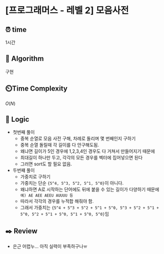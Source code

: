 # [프로그래머스 - 레벨 2] 모음사전
 
## ⏰  **time**
1시간

## :pushpin: **Algorithm**
구현

## ⏲️**Time Complexity**
$O(N)$

## :round_pushpin: **Logic**
- 첫번째 풀이
    - 중복 순열로 모음 사전 구해, 차례로 돌리며 몇 번째인지 구하기
    - 중복 순열 돌릴때 각 길이를 다 안구해도됨.
    - 왜냐면 길이가 5인 경우에 1,2,3,4인 경우도 다 거쳐서 만들어지기 때문에
    - 최대길이 하나만 두고, 각각의 모든 경우를 벡터에 집어넣으면 된다
    - 그러면 sort도 할 필요 없음.
- 두번쨰 풀이
    - 가중치로 구하기
    - 가중치는 단순 `{5^4, 5^3, 5^2, 5^1, 5^0}`이 아니다. 
    - 왜냐하면 A로 시작하는 단어에도 뒤에 붙을 수 있는 길이가 다양하기 때문에 `예) AE AEE AEEU AUUUU 등`
    - 따라서 각각의 경우를 누적합 해줘야 함.
    - 그래서 가중치는 `{5^4 + 5^3 + 5^2 + 5^1 + 5^0, 5^3 + 5^2 + 5^1 + 5^0, 5^2 + 5^1 + 5^0, 5^1 + 5^0, 5^0}`임

## :black_nib: **Review**
- 은근 어렵누... 아직 실력이 부족하구나ㅠ